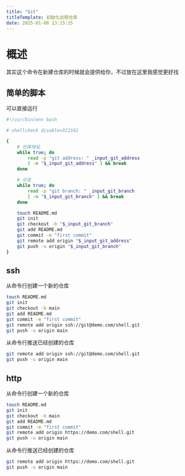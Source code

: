```yaml
---
title: "Git"
titleTemplate: 初始化远程仓库
date: 2025-01-08 13:15:15
---
```



# 概述

其实这个命令在新建仓库的时候就会提供给你，不过放在这里我感觉更好找


## 简单的脚本

可以直接运行

```bash
#!/usr/bin/env bash

# shellcheck disable=SC2162

{
    # 仓库地址
    while true; do
        read -p "git address: " _input_git_address
        [ -n "$_input_git_address" ] && break
    done

    # 分支
    while true; do
        read -p "git branch: " _input_git_branch
        [ -n "$_input_git_branch" ] && break
    done

    touch README.md
    git init
    git checkout -b "$_input_git_branch"
    git add README.md
    git commit -m "first commit"
    git remote add origin "$_input_git_address"
    git push -u origin "$_input_git_branch"
}
```


## ssh

从命令行创建一个新的仓库

```bash
touch README.md
git init
git checkout -b main
git add README.md
git commit -m "first commit"
git remote add origin ssh://git@demo.com/shell.git
git push -u origin main
```

从命令行推送已经创建的仓库

```bash
git remote add origin ssh://git@demo.com/shell.git
git push -u origin main
```



## http

从命令行创建一个新的仓库

```bash
touch README.md
git init
git checkout -b main
git add README.md
git commit -m "first commit"
git remote add origin https://demo.com/shell.git
git push -u origin main
```


从命令行推送已经创建的仓库

```bash
git remote add origin https://demo.com/shell.git
git push -u origin main
```